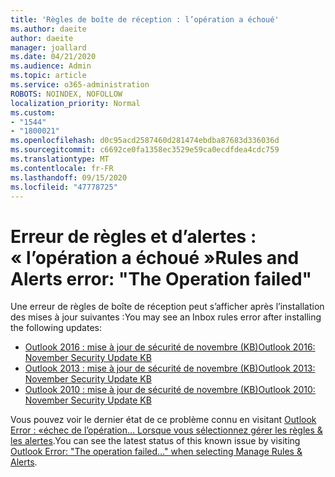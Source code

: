 ```yaml
---
title: 'Règles de boîte de réception : l’opération a échoué'
ms.author: daeite
author: daeite
manager: joallard
ms.date: 04/21/2020
ms.audience: Admin
ms.topic: article
ms.service: o365-administration
ROBOTS: NOINDEX, NOFOLLOW
localization_priority: Normal
ms.custom:
- "1544"
- "1800021"
ms.openlocfilehash: d0c95acd2587460d281474ebdba87683d336036d
ms.sourcegitcommit: c6692ce0fa1358ec3529e59ca0ecdfdea4cdc759
ms.translationtype: MT
ms.contentlocale: fr-FR
ms.lasthandoff: 09/15/2020
ms.locfileid: "47778725"
---
```

# <a name="rules-and-alerts-error-the-operation-failed"></a><span data-ttu-id="196b8-102">Erreur de règles et d’alertes : « l’opération a échoué »</span><span class="sxs-lookup"><span data-stu-id="196b8-102">Rules and Alerts error: "The Operation failed"</span></span>

<span data-ttu-id="196b8-103">Une erreur de règles de boîte de réception peut s’afficher après l’installation des mises à jour suivantes :</span><span class="sxs-lookup"><span data-stu-id="196b8-103">You may see an Inbox rules error after installing the following updates:</span></span>

- [<span data-ttu-id="196b8-104">Outlook 2016 : mise à jour de sécurité de novembre (KB)</span><span class="sxs-lookup"><span data-stu-id="196b8-104">Outlook 2016: November Security Update KB</span></span>](https://support.microsoft.com/help/4461506)
- [<span data-ttu-id="196b8-105">Outlook 2013 : mise à jour de sécurité de novembre (KB)</span><span class="sxs-lookup"><span data-stu-id="196b8-105">Outlook 2013: November Security Update KB</span></span>](https://support.microsoft.com/help/4461486)
- [<span data-ttu-id="196b8-106">Outlook 2010 : mise à jour de sécurité de novembre (KB)</span><span class="sxs-lookup"><span data-stu-id="196b8-106">Outlook 2010: November Security Update KB</span></span>](https://support.microsoft.com/help/4461585)

<span data-ttu-id="196b8-107">Vous pouvez voir le dernier état de ce problème connu en visitant [Outlook Error : «échec de l’opération... Lorsque vous sélectionnez gérer les règles & les alertes](https://support.office.com/article/Outlook-Error-The-operation-failed-when-selecting-Manage-Rules-Alerts-64b6ff77-98c2-4564-9cbf-25bd8e17fb8b%20).</span><span class="sxs-lookup"><span data-stu-id="196b8-107">You can see the latest status of this known issue by visiting [Outlook Error: "The operation failed..." when selecting Manage Rules & Alerts](https://support.office.com/article/Outlook-Error-The-operation-failed-when-selecting-Manage-Rules-Alerts-64b6ff77-98c2-4564-9cbf-25bd8e17fb8b%20).</span></span>